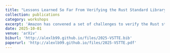 ```yaml
---
title: "Lessons Learned So Far From Verifying the Rust Standard Library (work-in-progress)"
collection: publications
category: workshops
excerpt: 'Amazon has convened a set of challenges to verify the Rust standard library. In this paper, we discuss the lessons learned thus far from this verification effort, from both our work on it, as well as that of the broader community.'
date: 2025-10-01
venue: 'arXiv'
biburl: 'http://alexlb99.github.io/files/2025-VSTTE.bib'
paperurl: 'http://alexlb99.github.io/files/2025-VSTTE.pdf'
---
```


